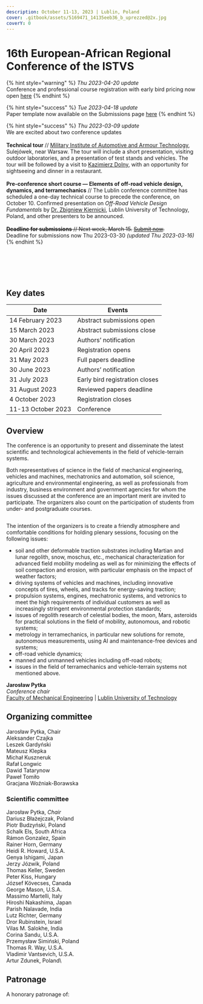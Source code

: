 ```yaml
---
description: October 11-13, 2023 | Lublin, Poland
cover: .gitbook/assets/5169471_14135eeb36_b_uprezzed@2x.jpg
coverY: 0
---
```


# 16th European-African Regional Conference of the ISTVS

{% hint style="warning" %}
_Thu 2023-04-20 update_\
Conference and professional course registration with early bird pricing now open [here](registration.md)
{% endhint %}

{% hint style="success" %}
_Tue 2023-04-18 update_\
Paper template now available on the Submissions page [here](./#templates)
{% endhint %}

{% hint style="success" %}
_Thu 2023-03-09 update_\
We are excited about two conference updates\
\
**Technical tour** // [Military Institute of Automotive and Armour Technology](https://www.witpis.eu/pl/), Sulejówek, near Warsaw. The tour will include a short presentation, visiting outdoor laboratories, and a presentation of test stands and vehicles. The tour will be followed by a visit to [Kazimierz Dolny](https://www.kazimierz-dolny.pl/turystyka/), with an opportunity for sightseeing and dinner in a restaurant.\
\
**Pre-conference short course — Elements of off-road vehicle design, dynamics, and terramechanics** // The Lublin conference committee has scheduled a one-day technical course to precede the conference, on October 10. Confirmed presentation on _Off-Road Vehicle Design Fundamentals_ by [Dr. Zbigniew Kiernicki](https://scholar.google.com/scholar?hl=pl\&as\_sdt=2007\&as\_vis=1\&q=Zbigniew+kiernicki\&btnG=), Lublin University of Technology, Poland, and other presenters to be announced.\
\
~~**Deadline for submissions** // Next week, March 15.~~ [~~Submit now~~](https://easychair.org/conferences/?conf=istvs2023)~~.~~\
Deadline for submissions now Thu 2023-03-30 _(updated Thu 2023-03-16)_
{% endhint %}

<div>

<figure><img src=".gitbook/assets/Fig6_edit.jpeg" alt=""><figcaption></figcaption></figure>

 

<figure><img src=".gitbook/assets/F1020008.JPG" alt=""><figcaption></figcaption></figure>

 

<figure><img src=".gitbook/assets/F1020020.JPG" alt=""><figcaption></figcaption></figure>

</div>

<div>

<figure><img src=".gitbook/assets/F1030003.JPG" alt=""><figcaption></figcaption></figure>

 

<figure><img src=".gitbook/assets/F1040023.JPG" alt=""><figcaption></figcaption></figure>

 

<figure><img src=".gitbook/assets/F1030008.JPG" alt=""><figcaption></figcaption></figure>

</div>

## Key dates

| Date               | Events                         |
| ------------------ | ------------------------------ |
| 14 February 2023   | Abstract submissions open      |
| 15 March 2023      | Abstract submissions close     |
| 30 March 2023      | Authors’ notification          |
| 20 April 2023      | Registration opens             |
| 31 May 2023        | Full papers deadline           |
| 30 June 2023       | Authors’ notification          |
| 31 July 2023       | Early bird registration closes |
| 31 August 2023     | Reviewed papers deadline       |
|  4 October 2023    | Registration closes            |
| 11-13 October 2023 | Conference                     |

## Overview

The conference is an opportunity to present and disseminate the latest scientific and technological achievements in the field of vehicle-terrain systems.

Both representatives of science in the field of mechanical engineering, vehicles and machines, mechatronics and automation, soil science, agriculture and environmental engineering, as well as professionals from industry, business environment and government agencies for whom the issues discussed at the conference are an important merit are invited to participate. The organizers also count on the participation of students from under- and postgraduate courses.

<figure><img src=".gitbook/assets/Lublin 2023 not CFP - Twitter 1600x900.jpg" alt=""><figcaption></figcaption></figure>

The intention of the organizers is to create a friendly atmosphere and comfortable conditions for holding plenary sessions, focusing on the following issues:

* soil and other deformable traction substrates including Martian and lunar regolith, snow, moschus, etc., mechanical characterization for advanced field mobility modeling as well as for minimizing the effects of soil compaction and erosion, with particular emphasis on the impact of weather factors;
* driving systems of vehicles and machines, including innovative concepts of tires, wheels, and tracks for energy-saving traction;
* propulsion systems, engines, mechatronic systems, and vetronics to meet the high requirements of individual customers as well as increasingly stringent environmental protection standards;
* issues of regolith research of celestial bodies, the moon, Mars, asteroids for practical solutions in the field of mobility, autonomous, and robotic systems;
* metrology in terramechanics, in particular new solutions for remote, autonomous measurements, using AI and maintenance-free devices and systems;
* off-road vehicle dynamics;
* manned and unmanned vehicles including off-road robots;
* issues in the field of terramechanics and vehicle-terrain systems not mentioned above.

**Jarosław Pytka**\
_Conference chair_\
[Faculty of Mechanical Engineering](https://wm.pollub.pl/) | [Lublin University of Technology](https://pollub.pl/)&#x20;

## Organizing committee

Jarosław Pytka, Chair\
Aleksander Czajka\
Leszek Gardyński\
Mateusz Klepka\
Michał Kuszneruk\
Rafał Longwic\
Dawid Tatarynow\
Paweł Tomiło\
Gracjana Woźniak-Borawska

### Scientific committee

Jarosław Pytka, _Chair_\
Dariusz Błażejczak, Poland\
Piotr Budzyński, Poland\
Schalk Els, South Africa\
Rámon Gonzalez, Spain\
Rainer Horn, Germany\
Heidi R. Howard, U.S.A.\
Genya Ishigami, Japan\
Jerzy Józwik, Poland\
Thomas Keller, Sweden\
Peter Kiss, Hungary\
József Kövecses, Canada\
George Mason, U.S.A.\
Massimo Martelli, Italy\
Hiroshi Nakashima, Japan\
Parish Nalavade, India\
Lutz Richter, Germany\
Dror Rubinstein, Israel\
Vilas M. Salokhe, India\
Corina Sandu, U.S.A.\
Przemysław Simiński, Poland\
Thomas R. Way, U.S.A.\
Vladimir Vantsevich, U.S.A.\
Artur Zdunek, Poland\


## Patronage

A honorary patronage of:

<figure><img src=".gitbook/assets/01_znak_podstawowy_kolor_biale_tlo.png" alt=""><figcaption></figcaption></figure>

<figure><img src=".gitbook/assets/Politechnika logo.PNG" alt=""><figcaption></figcaption></figure>

